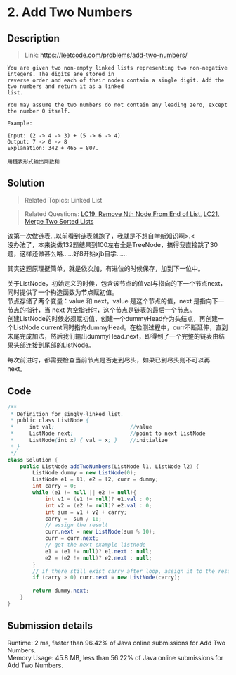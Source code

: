 # 2. Add Two Numbers

## Description
> Link: https://leetcode.com/problems/add-two-numbers/

```
You are given two non-empty linked lists representing two non-negative integers. The digits are stored in 
reverse order and each of their nodes contain a single digit. Add the two numbers and return it as a linked 
list.

You may assume the two numbers do not contain any leading zero, except the number 0 itself.

Example:

Input: (2 -> 4 -> 3) + (5 -> 6 -> 4)
Output: 7 -> 0 -> 8
Explanation: 342 + 465 = 807.

用链表形式输出两数和

```


## Solution

> Related Topics: Linked List

> Related Questions: [LC19. Remove Nth Node From End of List](https://github.com/Zingg7/LeetCode/blob/master/19.%20Remove%20Nth%20Node%20From%20End%20of%20List.md), [LC21. Merge Two Sorted Lists](https://github.com/Zingg7/LeetCode/blob/master/21.%20Merge%20Two%20Sorted%20Lists.md)

诶第一次做链表...以前看到链表就跑了，我就是不想自学新知识啊>.< <br>
没办法了，本来说做132题结果到100左右全是TreeNode，搞得我直接跳了30题，这样还做甚么咯……好8开始xjb自学……

其实这题原理挺简单，就是依次加，有进位的时候保存，加到下一位中。

关于ListNode，初始定义的时候，包含该节点的值val与指向的下一个节点next，同时提供了一个构造函数为节点赋初值。<br>
节点存储了两个变量：value 和 next。value 是这个节点的值，next 是指向下一节点的指针，当 next 为空指针时，这个节点是链表的最后一个节点。<br>
创建ListNode的时候必须赋初值，创建一个dummyHead作为头结点，再创建一个ListNode current同时指向dummyHead。在检测过程中，curr不断延伸，直到末尾完成加法，然后我们输出dummyHead.next，即得到了一个完整的链表由结果头部连接到尾部的ListNode。

每次前进时，都需要检查当前节点是否走到尽头，如果已到尽头则不可以再next。


## Code

```java
/**
 * Definition for singly-linked list.
 * public class ListNode {
 *     int val;                        //value
 *     ListNode next;                  //point to next ListNode
 *     ListNode(int x) { val = x; }    //initialize
 * }
 */
class Solution {
    public ListNode addTwoNumbers(ListNode l1, ListNode l2) {
        ListNode dummy = new ListNode(0);
        ListNode e1 = l1, e2 = l2, curr = dummy;
        int carry = 0;
        while (e1 != null || e2 != null){
            int v1 = (e1 != null)? e1.val : 0;
            int v2 = (e2 != null)? e2.val : 0;
            int sum = v1 + v2 + carry;
            carry =  sum / 10;
            // assign the result
            curr.next = new ListNode(sum % 10);
            curr = curr.next;
            // get the next example listnode
            e1 = (e1 != null)? e1.next : null;
            e2 = (e2 != null)? e2.next : null;
        }
        // if there still exist carry after loop, assign it to the result
        if (carry > 0) curr.next = new ListNode(carry);
        
        return dummy.next;
    }
}
```

## Submission details
Runtime: 2 ms, faster than 96.42% of Java online submissions for Add Two Numbers.<br>
Memory Usage: 45.8 MB, less than 56.22% of Java online submissions for Add Two Numbers.
